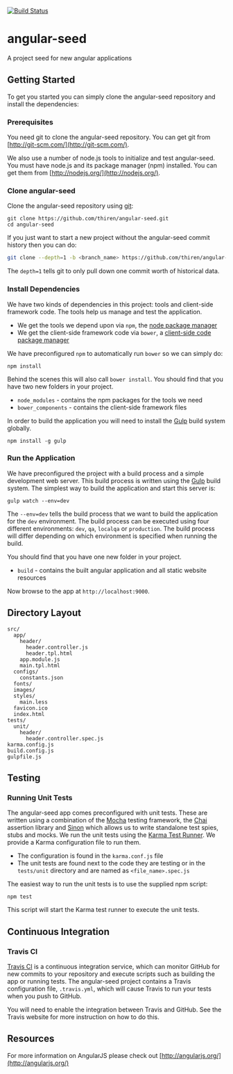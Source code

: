 [![Build Status](https://travis-ci.org/thiren/angular-seed.svg?branch=master)](https://travis-ci.org/thiren/angular-seed)

# angular-seed
A project seed for new angular applications


## Getting Started

To get you started you can simply clone the angular-seed repository and install the dependencies:

### Prerequisites

You need git to clone the angular-seed repository. You can get git from [http://git-scm.com/](http://git-scm.com/).

We also use a number of node.js tools to initialize and test angular-seed. You must have node.js and its package manager (npm) installed. You can get them from [http://nodejs.org/](http://nodejs.org/).

### Clone angular-seed

Clone the angular-seed repository using [git][git]:

```
git clone https://github.com/thiren/angular-seed.git
cd angular-seed
```

If you just want to start a new project without the angular-seed commit history then you can do:

```bash
git clone --depth=1 -b <branch_name> https://github.com/thiren/angular-seed.git <your-project-name>
```

The `depth=1` tells git to only pull down one commit worth of historical data.

### Install Dependencies

We have two kinds of dependencies in this project: tools and client-side framework code. The tools help us manage and test the application.

* We get the tools we depend upon via `npm`, the [node package manager][npm]
* We get the client-side framework code via `bower`, a [client-side code package manager][bower]

We have preconfigured `npm` to automatically run `bower` so we can simply do:

```
npm install
```

Behind the scenes this will also call `bower install`. You should find that you have two new folders in your project.

* `node_modules` - contains the npm packages for the tools we need
* `bower_components` - contains the client-side framework files

In order to build the application you will need to install the [Gulp][gulp] build system globally.

```
npm install -g gulp
```

### Run the Application

We have preconfigured the project with a build process and a simple development web server. This build process is written using the [Gulp][gulp] build system. The simplest way to build the application and start this server is:

```
gulp watch --env=dev
```

The `--env=dev` tells the build process that we want to build the application for the `dev` environment. The build process can be executed using four different environments: `dev`, `qa`, `localqa` or `production`. The build process will differ depending on which environment is specified when running the build. 

You should find that you have one new folder in your project.

* `build` - contains the built angular application and all static website resources

Now browse to the app at `http://localhost:9000`.

## Directory Layout

```
src/
  app/
    header/
      header.controller.js
      header.tpl.html
    app.module.js
    main.tpl.html
  configs/
    constants.json
  fonts/
  images/
  styles/
    main.less
  favicon.ico
  index.html
tests/
  unit/
    header/
      header.controller.spec.js
karma.config.js
build.config.js
gulpfile.js
```

## Testing

### Running Unit Tests
The angular-seed app comes preconfigured with unit tests. These are written using a combination of the [Mocha][mocha] testing framework, the [Chai][chai] assertion library and [Sinon][sinon] which allows us to write standalone test spies, stubs and mocks. We run the unit tests using the [Karma Test Runner][karma]. We provide a Karma configuration file to run them.

* The configuration is found in the `karma.conf.js` file
* The unit tests are found next to the code they are testing or in the `tests/unit` directory and are named as `<file_name>.spec.js`

The easiest way to run the unit tests is to use the supplied npm script:

```
npm test
```

This script will start the Karma test runner to execute the unit tests.

## Continuous Integration

### Travis CI

[Travis CI][travis] is a continuous integration service, which can monitor GitHub for new commits to your repository and execute scripts such as building the app or running tests. The angular-seed project contains a Travis configuration file, `.travis.yml`, which will cause Travis to run your tests when you push to GitHub.

You will need to enable the integration between Travis and GitHub. See the Travis website for more instruction on how to do this.

## Resources

For more information on AngularJS please check out [http://angularjs.org/](http://angularjs.org/)

[git]: http://git-scm.com/
[gulp]: http://gulpjs.com/
[bower]: http://bower.io
[npm]: https://www.npmjs.org/
[node]: http://nodejs.org
[protractor]: https://github.com/angular/protractor
[mocha]: https://mochajs.org/
[chai]: http://chaijs.com/
[sinon]: http://sinonjs.org/
[karma]: http://karma-runner.github.io
[travis]: https://travis-ci.org/

